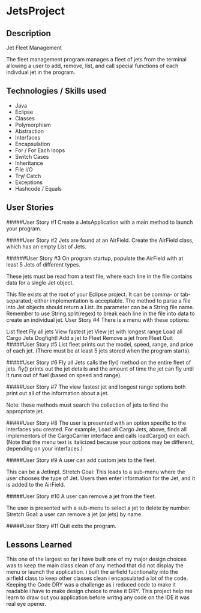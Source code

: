 # JetsProject


## Description 

Jet Fleet Management

The fleet management program manages a fleet of jets from the terminal allowing a user to add, remove, list, and call special functions of each indivdual jet in the program.

## Technologies / Skills used
* Java
* Eclipse
* Classes
* Polymorphism
* Abstraction
* Interfaces
* Encapsulation
* For / For Each loops
* Switch Cases
* Inheritance
* File I/O
* Try/ Catch
* Exceptions
* Hashcode / Equals



## User Stories 

#####User Story #1
Create a JetsApplication with a main method to launch your program.

#####User Story #2
Jets are found at an AirField. Create the AirField class, which has an empty List of Jets.

######User Story #3
On program startup, populate the AirField with at least 5 Jets of different types.

These jets must be read from a text file, where each line in the file contains data for a single Jet object.

This file exists at the root of your Eclipse project. It can be comma- or tab-separated; either implementation is acceptable.
The method to parse a file into Jet objects should return a List<Jet>. Its parameter can be a String file name.
Remember to use String.split(regex) to break each line in the file into data to create an individual jet.
User Story #4
There is a menu with these options:

List fleet
Fly all jets
View fastest jet
View jet with longest range
Load all Cargo Jets
Dogfight!
Add a jet to Fleet
Remove a jet from Fleet
Quit
#####User Story #5
List fleet prints out the model, speed, range, and price of each jet. (There must be at least 5 jets stored when the program starts).

#####User Story #6
Fly all Jets calls the fly() method on the entire fleet of jets. fly() prints out the jet details and the amount of time the jet can fly until it runs out of fuel (based on speed and range).

#####User Story #7
The view fastest jet and longest range options both print out all of the information about a jet.

Note: these methods must search the collection of jets to find the appropriate jet.

#####User Story #8
The user is presented with an option specific to the interfaces you created. For example, Load all Cargo Jets, above, finds all implementors of the CargoCarrier interface and calls loadCargo() on each. (Note that the menu text is italicized because your options may be different, depending on your interfaces.)

#####User Story #9
A user can add custom jets to the fleet.

This can be a JetImpl.
Stretch Goal: This leads to a sub-menu where the user chooses the type of Jet.
Users then enter information for the Jet, and it is added to the AirField.

#####User Story #10
A user can remove a jet from the fleet.

The user is presented with a sub-menu to select a jet to delete by number.
Stretch Goal: a user can remove a jet (or jets) by name.

#####User Story #11
Quit exits the program.



## Lessons Learned 
This one of the largest so far i have built one of my major design choices was to keep the main class clean of any method that did not display the menu or launch the application. i built the airfield fucntionalty into the airfield class to keep other classes clean i encapsulated a lot of the code. Keeping the Code DRY was a challenge as i reduced code to make it readable i have to make design choice to make it DRY. This project help me learn to draw out you application before writng any code on the IDE it was real eye opener.

